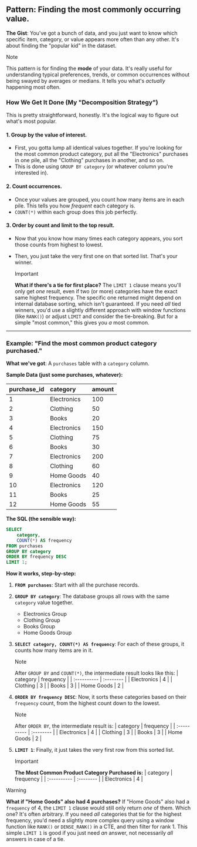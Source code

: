 ## Pattern: Finding the most commonly occurring value.

**The Gist**: You've got a bunch of data, and you just want to know which specific item, category, or value appears more often than any other. It's about finding the "popular kid" in the dataset.

> [!NOTE]
> This pattern is for finding the **mode** of your data. It's really useful for understanding typical preferences, trends, or common occurrences without being swayed by averages or medians. It tells you what's *actually* happening most often.

### How We Get It Done (My "Decomposition Strategy")

This is pretty straightforward, honestly. It's the logical way to figure out what's most popular.

#### 1. Group by the value of interest.

*   First, you gotta lump all identical values together. If you're looking for the most common product category, put all the "Electronics" purchases in one pile, all the "Clothing" purchases in another, and so on.
*   This is done using `GROUP BY category` (or whatever column you're interested in).

#### 2. Count occurrences.

*   Once your values are grouped, you count how many items are in each pile. This tells you how *frequent* each category is.
*   `COUNT(*)` within each group does this job perfectly.

#### 3. Order by count and limit to the top result.

*   Now that you know how many times each category appears, you sort those counts from highest to lowest.
*   Then, you just take the very first one on that sorted list. That's your winner.

    > [!IMPORTANT]
    > **What if there's a tie for first place?**
    > The `LIMIT 1` clause means you'll only get *one* result, even if two (or more) categories have the exact same highest frequency. The specific one returned might depend on internal database sorting, which isn't guaranteed. If you need *all* tied winners, you'd use a slightly different approach with window functions (like `RANK()`) or adjust `LIMIT` and consider the tie-breaking. But for a simple "most common," this gives you *a* most common.

---

### Example: "Find the most common product category purchased."

**What we've got**: A `purchases` table with a `category` column.

**Sample Data (just some purchases, whatever):**

| purchase_id | category    | amount |
| :---------- | :---------- | :----- |
| 1           | Electronics | 100    |
| 2           | Clothing    | 50     |
| 3           | Books       | 20     |
| 4           | Electronics | 150    |
| 5           | Clothing    | 75     |
| 6           | Books       | 30     |
| 7           | Electronics | 200    |
| 8           | Clothing    | 60     |
| 9           | Home Goods  | 40     |
| 10          | Electronics | 120    |
| 11          | Books       | 25     |
| 12          | Home Goods  | 55     |

**The SQL (the sensible way):**

```sql
SELECT
    category,
    COUNT(*) AS frequency
FROM purchases
GROUP BY category
ORDER BY frequency DESC
LIMIT 1;
```

**How it works, step-by-step:**

1.  **`FROM purchases`**: Start with all the purchase records.
2.  **`GROUP BY category`**: The database groups all rows with the same `category` value together.
    *   Electronics Group
    *   Clothing Group
    *   Books Group
    *   Home Goods Group
3.  **`SELECT category, COUNT(*) AS frequency`**: For each of these groups, it counts how many items are in it.

    > [!NOTE]
    > After `GROUP BY` and `COUNT(*)`, the intermediate result looks like this:
    > | category    | frequency |
    > | :---------- | :-------- |
    > | Electronics | 4         |
    > | Clothing    | 3         |
    > | Books       | 3         |
    > | Home Goods  | 2         |

4.  **`ORDER BY frequency DESC`**: Now, it sorts these categories based on their `frequency` count, from the highest count down to the lowest.

    > [!NOTE]
    > After `ORDER BY`, the intermediate result is:
    > | category    | frequency |
    > | :---------- | :-------- |
    > | Electronics | 4         |
    > | Clothing    | 3         |
    > | Books       | 3         |
    > | Home Goods  | 2         |

5.  **`LIMIT 1`**: Finally, it just takes the very first row from this sorted list.

    > [!IMPORTANT]
    > **The Most Common Product Category Purchased is:**
    > | category    | frequency |
    > | :---------- | :-------- |
    > | Electronics | 4         |

> [!WARNING]
> **What if "Home Goods" also had 4 purchases?**
> If "Home Goods" also had a `frequency` of 4, the `LIMIT 1` clause would still only return *one* of them. Which one? It's often arbitrary. If you need *all* categories that tie for the highest frequency, you'd need a slightly more complex query using a window function like `RANK()` or `DENSE_RANK()` in a CTE, and then filter for rank 1. This simple `LIMIT 1` is good if you just need *an* answer, not necessarily *all* answers in case of a tie.
